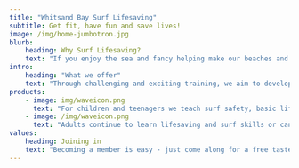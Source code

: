 ```yaml
---
title: "Whitsand Bay Surf Lifesaving"
subtitle: Get fit, have fun and save lives!
image: /img/home-jumbotron.jpg
blurb:
    heading: Why Surf Lifesaving?
    text: "If you enjoy the sea and fancy helping make our beaches and waterways safer you can get fit and have fun at the same time. SLSGB is a search and rescue charity with the purpose of saving lives and and preventing drowning."
intro:
    heading: "What we offer"
    text: "Through challenging and exciting training, we aim to develop excellence in our members in global surf lifesaving techniques including sea rescues, inshore rescue boat training, first aid and beach fitness. There is also a social aspect to the club with the barbecue making a regular appearance throughout the summer! Located on the beach at Tregonhawke Beach, Whitsand Bay, we provide activities and training to young people aged 7 and upward with a clear progression toward professional beach lifeguard training and qualifications for the seniors aged 16 and upward."
products:
    - image: img/waveicon.png
      text: "For children and teenagers we teach surf safety, basic lifesaving skills and surf skills. This can lead on to competitions as well as becoming qualified lifeguards and helping on beach patrols."
    - image: /img/waveicon.png
      text: "Adults continue to learn lifesaving and surf skills or can get involved in anything from coaching to volunteering in patrols - there are a lot of ways to join in!"
values:
    heading: Joining in
    text: "Becoming a member is easy - just come along for a free taster session and have a chat."
---
```


